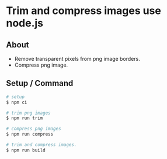 # Trim and compress images use node.js

## About

- Remove transparent pixels from png image borders.
- Compress png image.

## Setup / Command

```powershell
# setup
$ npm ci

# trim png images
$ npm run trim

# compress png images
$ npm run compress

# trim and compress images.
$ npm run build
```

